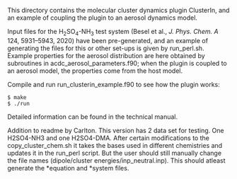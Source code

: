 This directory contains the molecular cluster dynamics plugin ClusterIn, and an example of coupling the plugin to an aerosol dynamics model.

Input files for the H<sub>2</sub>SO<sub>4</sub>-NH<sub>3</sub> test system (Besel et al., *J. Phys. Chem. A* 124, 5931–5943, 2020) have been pre-generated, and an example of generating the files for this or other set-ups is given by run_perl.sh.
Example properties for the aerosol distribution are here obtained by subroutines in acdc_aerosol_parameters.f90; when the plugin is coupled to an aerosol model, the properties come from the host model.

Compile and run run_clusterin_example.f90 to see how the plugin works:
```console
$ make
$ ./run
```

Detailed information can be found in the technical manual.


Addition to readme by Carlton.
This version has 2 data set for testing. One H2SO4-NH3 and one H2SO4-DMA. After certain modifications to the copy_cluster_chem.sh it takes the bases used in different chemistries and updates it in the run_perl script. But the user should still manually change the file names (dipole/cluster energies/inp_neutral.inp).
This should atleast generate the *equation and *system files.